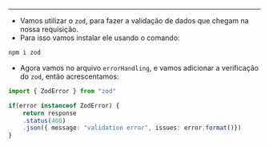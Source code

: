 ___
- Vamos utilizar o `zod`, para fazer a validação de dados que chegam na nossa requisição.
- Para isso vamos instalar ele usando o comando:
```zsh
npm i zod
```
- Agora vamos no arquivo `errorHandling`, e vamos adicionar a verificação do `zod`, então acrescentamos:
```ts
import { ZodError } from "zod"

if(error instanceof ZodError) {
	return response
	.status(400)
	.json({ message: "validation error", issues: error.format()})
}
```